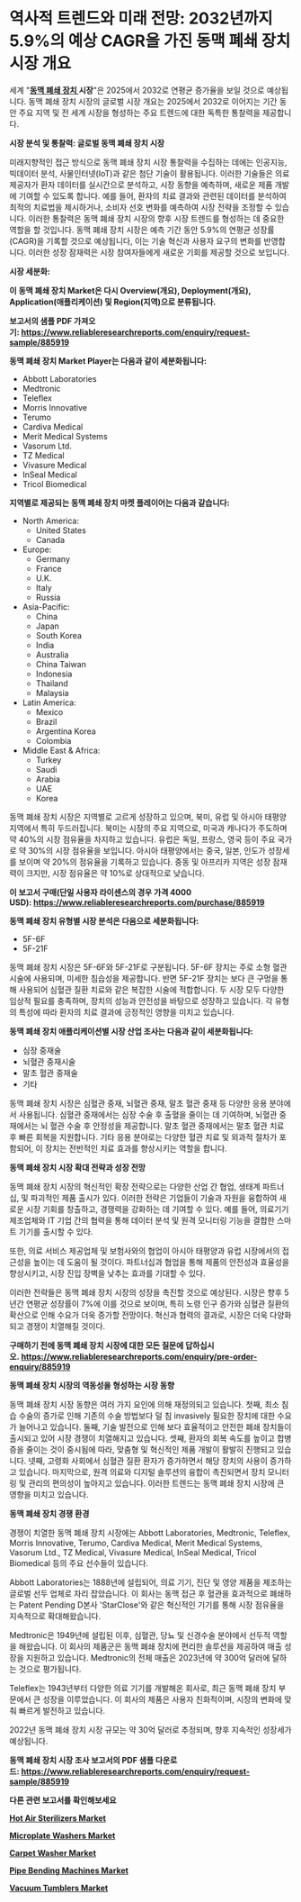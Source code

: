 <p><h1>역사적 트렌드와 미래 전망: 2032년까지 5.9%의 예상 CAGR을 가진 동맥 폐쇄 장치 시장 개요</h1></p><p>세계 "<strong><a href="https://www.reliableresearchreports.com/arterial-closure-devices-r885919?utm_campaign=106&utm_medium=8&utm_source=Github&utm_content=ia&utm_term=11042025&utm_id=arterial-closure-devices">동맥 폐쇄 장치&nbsp;</a></strong><strong>시장</strong>"은 2025에서 2032로 연평균 증가율을 보일 것으로 예상됩니다. 동맥 폐쇄 장치 시장의 글로벌 시장 개요는 2025에서 2032로 이어지는 기간 동안 주요 지역 및 전 세계 시장을 형성하는 주요 트렌드에 대한 독특한 통찰력을 제공합니다.</p>
<p><strong>시장 분석 및 통찰력: 글로벌 동맥 폐쇄 장치 시장</strong></p>
<p><p>미래지향적인 접근 방식으로 동맥 폐쇄 장치 시장 통찰력을 수집하는 데에는 인공지능, 빅데이터 분석, 사물인터넷(IoT)과 같은 첨단 기술이 활용됩니다. 이러한 기술들은 의료 제공자가 환자 데이터를 실시간으로 분석하고, 시장 동향을 예측하며, 새로운 제품 개발에 기여할 수 있도록 합니다. 예를 들어, 환자의 치료 결과와 관련된 데이터를 분석하여 최적의 치료법을 제시하거나, 소비자 선호 변화를 예측하여 시장 전략을 조정할 수 있습니다. 이러한 통찰력은 동맥 폐쇄 장치 시장의 향후 시장 트렌드를 형성하는 데 중요한 역할을 할 것입니다. 동맥 폐쇄 장치 시장은 예측 기간 동안 5.9%의 연평균 성장률(CAGR)을 기록할 것으로 예상됩니다, 이는 기술 혁신과 사용자 요구의 변화를 반영합니다. 이러한 성장 잠재력은 시장 참여자들에게 새로운 기회를 제공할 것으로 보입니다.</p><a href="%7CAUTHORITHY_DOMAIN_URL%7C?utm_campaign=106&utm_medium=8&utm_source=Github&utm_content=ia&utm_term=11042025&utm_id=arterial-closure-devices"></a></p>
<p><strong>시장 세분화:</strong></p>
<p><strong>이 동맥 폐쇄 장치 Market은 다시 Overview(개요), Deployment(개요), Application(애플리케이션) 및 Region(지역)으로 분류됩니다.</strong></p>
<p><strong>보고서의 샘플 PDF 가져오기:&nbsp;<a href="https://www.reliableresearchreports.com/enquiry/request-sample/885919?utm_campaign=106&utm_medium=8&utm_source=Github&utm_content=ia&utm_term=11042025&utm_id=arterial-closure-devices">https://www.reliableresearchreports.com/enquiry/request-sample/885919</a></strong><strong></strong></p>
<p><strong>동맥 폐쇄 장치 Market Player는 다음과 같이 세분화됩니다:</strong></p>
<p><ul><li>Abbott Laboratories</li><li>Medtronic</li><li>Teleflex</li><li>Morris Innovative</li><li>Terumo</li><li>Cardiva Medical</li><li>Merit Medical Systems</li><li>Vasorum Ltd.</li><li>TZ Medical</li><li>Vivasure Medical</li><li>InSeal Medical</li><li>Tricol Biomedical</li></ul></p>
<p><strong>지역별로 제공되는 동맥 폐쇄 장치 마켓 플레이어는 다음과 같습니다:</strong></p>
<p><ul>
    <li>
        North America:
        <ul>
            <li>United States</li>
            <li>Canada</li>
        </ul>
    </li>
    <li>
        Europe:
        <ul>
            <li>Germany</li>
            <li>France</li>
            <li>U.K.</li>
            <li>Italy</li>
            <li>Russia</li>
        </ul>
    </li>
    <li>
        Asia-Pacific:
        <ul>
            <li>China</li>
            <li>Japan</li>
            <li>South Korea</li>
            <li>India</li>
            <li>Australia</li>
            <li>China Taiwan</li>
            <li>Indonesia</li>
            <li>Thailand</li>
            <li>Malaysia</li>
        </ul>
    </li>
    <li>
        Latin America:
        <ul>
            <li>Mexico</li>
            <li>Brazil</li>
            <li>Argentina Korea</li>
            <li>Colombia</li>
        </ul>
    </li>
    <li>
        Middle East & Africa:
        <ul>
            <li>Turkey</li>
            <li>Saudi</li>
            <li>Arabia</li>
            <li>UAE</li>
            <li>Korea</li>
        </ul>
    </li>
    </ul></p>
<p><p>동맥 폐쇄 장치 시장은 지역별로 고르게 성장하고 있으며, 북미, 유럽 및 아시아 태평양 지역에서 특히 두드러집니다. 북미는 시장의 주요 지역으로, 미국과 캐나다가 주도하며 약 40%의 시장 점유율을 차지하고 있습니다. 유럽은 독일, 프랑스, 영국 등이 주요 국가로 약 30%의 시장 점유율을 보입니다. 아시아 태평양에서는 중국, 일본, 인도가 성장세를 보이며 약 20%의 점유율을 기록하고 있습니다. 중동 및 아프리카 지역은 성장 잠재력이 크지만, 시장 점유율은 약 10%로 상대적으로 낮습니다.</p></p>
<p><strong>이 보고서 구매(단일 사용자 라이센스의 경우 가격 4000 USD):&nbsp;<a href="https://www.reliableresearchreports.com/purchase/885919?utm_campaign=106&utm_medium=8&utm_source=Github&utm_content=ia&utm_term=11042025&utm_id=arterial-closure-devices">https://www.reliableresearchreports.com/purchase/885919</a></strong></p>
<p><strong>동맥 폐쇄 장치 유형별 시장 분석은 다음으로 세분화됩니다:</strong></p>
<p><ul><li>5F-6F</li><li>5F-21F</li></ul></p>
<p><p>동맥 폐쇄 장치 시장은 5F-6F와 5F-21F로 구분됩니다. 5F-6F 장치는 주로 소형 혈관 시술에 사용되며, 미세한 침습성을 제공합니다. 반면 5F-21F 장치는 보다 큰 구멍을 통해 사용되어 심혈관 질환 치료와 같은 복잡한 시술에 적합합니다. 두 시장 모두 다양한 임상적 필요를 충족하며, 장치의 성능과 안전성을 바탕으로 성장하고 있습니다. 각 유형의 특성에 따라 환자의 치료 결과에 긍정적인 영향을 미치고 있습니다.</p></p>
<p><strong>동맥 폐쇄 장치 애플리케이션별 시장 산업 조사는 다음과 같이 세분화됩니다:</strong></p>
<p><ul><li>심장 중재술</li><li>뇌혈관 중재시술</li><li>말초 혈관 중재술</li><li>기타</li></ul></p>
<p><p>동맥 폐쇄 장치 시장은 심혈관 중재, 뇌혈관 중재, 말초 혈관 중재 등 다양한 응용 분야에서 사용됩니다. 심혈관 중재에서는 심장 수술 후 출혈을 줄이는 데 기여하며, 뇌혈관 중재에서는 뇌 혈관 수술 후 안정성을 제공합니다. 말초 혈관 중재에서는 말초 혈관 치료 후 빠른 회복을 지원합니다. 기타 응용 분야로는 다양한 혈관 치료 및 외과적 절차가 포함되어, 이 장치는 전반적인 치료 효과를 향상시키는 역할을 합니다.</p></p>
<p><strong>동맥 폐쇄 장치 시장 확대 전략과 성장 전망</strong></p>
<p><p>동맥 폐쇄 장치 시장의 혁신적인 확장 전략으로는 다양한 산업 간 협업, 생태계 파트너십, 및 파괴적인 제품 출시가 있다. 이러한 전략은 기업들이 기술과 자원을 융합하여 새로운 시장 기회를 창출하고, 경쟁력을 강화하는 데 기여할 수 있다. 예를 들어, 의료기기 제조업체와 IT 기업 간의 협력을 통해 데이터 분석 및 원격 모니터링 기능을 결합한 스마트 기기를 출시할 수 있다.</p><p>또한, 의료 서비스 제공업체 및 보험사와의 협업이 아시아 태평양과 유럽 시장에서의 접근성을 높이는 데 도움이 될 것이다. 파트너십과 협업을 통해 제품의 안전성과 효율성을 향상시키고, 시장 진입 장벽을 낮추는 효과를 기대할 수 있다.</p><p>이러한 전략들은 동맥 폐쇄 장치 시장의 성장을 촉진할 것으로 예상된다. 시장은 향후 5년간 연평균 성장률이 7%에 이를 것으로 보이며, 특히 노령 인구 증가와 심혈관 질환의 확산으로 인해 수요가 더욱 증가할 전망이다. 혁신과 협력의 결과로, 시장은 더욱 다양화되고 경쟁이 치열해질 것이다.</p></p>
<p><strong>구매하기 전에 동맥 폐쇄 장치 시장에 대한 모든 질문에 답하십시오.&nbsp;<a href="https://www.reliableresearchreports.com/enquiry/pre-order-enquiry/885919?utm_campaign=106&utm_medium=8&utm_source=Github&utm_content=ia&utm_term=11042025&utm_id=arterial-closure-devices">https://www.reliableresearchreports.com/enquiry/pre-order-enquiry/885919</a></strong><strong></strong></p>
<p><strong>동맥 폐쇄 장치 시장의 역동성을 형성하는 시장 동향</strong></p>
<p><p>동맥 폐쇄 장치 시장 동향은 여러 가지 요인에 의해 재정의되고 있습니다. 첫째, 최소 침습 수술의 증가로 인해 기존의 수술 방법보다 덜 침 invasively 필요한 장치에 대한 수요가 늘어나고 있습니다. 둘째, 기술 발전으로 인해 보다 효율적이고 안전한 폐쇄 장치들이 출시되고 있어 시장 경쟁이 치열해지고 있습니다. 셋째, 환자의 회복 속도를 높이고 합병증을 줄이는 것이 중시됨에 따라, 맞춤형 및 혁신적인 제품 개발이 활발히 진행되고 있습니다. 넷째, 고령화 사회에서 심혈관 질환 환자가 증가하면서 해당 장치의 사용이 증가하고 있습니다. 마지막으로, 원격 의료와 디지털 솔루션의 융합이 촉진되면서 장치 모니터링 및 관리의 편의성이 높아지고 있습니다. 이러한 트렌드는 동맥 폐쇄 장치 시장에 큰 영향을 미치고 있습니다.</p></p>
<p><strong>동맥 폐쇄 장치 경쟁 환경</strong></p>
<p><p>경쟁이 치열한 동맥 폐쇄 장치 시장에는 Abbott Laboratories, Medtronic, Teleflex, Morris Innovative, Terumo, Cardiva Medical, Merit Medical Systems, Vasorum Ltd., TZ Medical, Vivasure Medical, InSeal Medical, Tricol Biomedical 등의 주요 선수들이 있습니다.</p><p>Abbott Laboratories는 1888년에 설립되어, 의료 기기, 진단 및 영양 제품을 제조하는 글로벌 선두 업체로 자리 잡았습니다. 이 회사는 동맥 접근 후 혈관을 효과적으로 폐쇄하는 Patent Pending D본사 'StarClose'와 같은 혁신적인 기기를 통해 시장 점유율을 지속적으로 확대해왔습니다.</p><p>Medtronic은 1949년에 설립된 이후, 심혈관, 당뇨 및 신경수술 분야에서 선두적 역할을 해왔습니다. 이 회사의 제품군은 동맥 폐쇄 장치에 편리한 솔루션을 제공하여 매출 성장을 지원하고 있습니다. Medtronic의 전체 매출은 2023년에 약 300억 달러에 달하는 것으로 평가됩니다.</p><p>Teleflex는 1943년부터 다양한 의료 기기를 개발해온 회사로, 최근 동맥 폐쇄 장치 부문에서 큰 성장을 이루었습니다. 이 회사의 제품은 사용자 친화적이며, 시장의 변화에 맞춰 빠르게 발전하고 있습니다. </p><p>2022년 동맥 폐쇄 장치 시장 규모는 약 30억 달러로 추정되며, 향후 지속적인 성장세가 예상됩니다.</p></p>
<p><strong>동맥 폐쇄 장치 시장 조사 보고서의 PDF 샘플 다운로드:&nbsp;<a href="https://www.reliableresearchreports.com/enquiry/request-sample/885919?utm_campaign=106&utm_medium=8&utm_source=Github&utm_content=ia&utm_term=11042025&utm_id=arterial-closure-devices">https://www.reliableresearchreports.com/enquiry/request-sample/885919</a></strong></p>
<p><strong></strong></p>
<p><strong></strong></p>
<p><strong></strong></p>
<p><strong></strong></p>
<p><strong>다른 관련 보고서를 확인해보세요</strong></p>
<p><strong><p><a href="https://github.com/hiwanatalak/Market-Research-Report-List-1/blob/main/hot-air-sterilizers-market.md?utm_campaign=106&utm_medium=8&utm_source=Github&utm_content=ia&utm_term=11042025&utm_id=arterial-closure-devices">Hot Air Sterilizers Market</a></p><p><a href="https://github.com/maaniwilka9y/Market-Research-Report-List-1/blob/main/microplate-washers-market.md?utm_campaign=106&utm_medium=8&utm_source=Github&utm_content=ia&utm_term=11042025&utm_id=arterial-closure-devices">Microplate Washers Market</a></p><p><a href="https://github.com/failarustic/Market-Research-Report-List-1/blob/main/carpet-washer-market.md?utm_campaign=106&utm_medium=8&utm_source=Github&utm_content=ia&utm_term=11042025&utm_id=arterial-closure-devices">Carpet Washer Market</a></p><p><a href="https://github.com/claracpegios/Market-Research-Report-List-1/blob/main/pipe-bending-machines-market.md?utm_campaign=106&utm_medium=8&utm_source=Github&utm_content=ia&utm_term=11042025&utm_id=arterial-closure-devices">Pipe Bending Machines Market</a></p><p><a href="https://github.com/damjiederyd/Market-Research-Report-List-1/blob/main/vacuum-tumblers-market.md?utm_campaign=106&utm_medium=8&utm_source=Github&utm_content=ia&utm_term=11042025&utm_id=arterial-closure-devices">Vacuum Tumblers Market</a></p></strong></p>